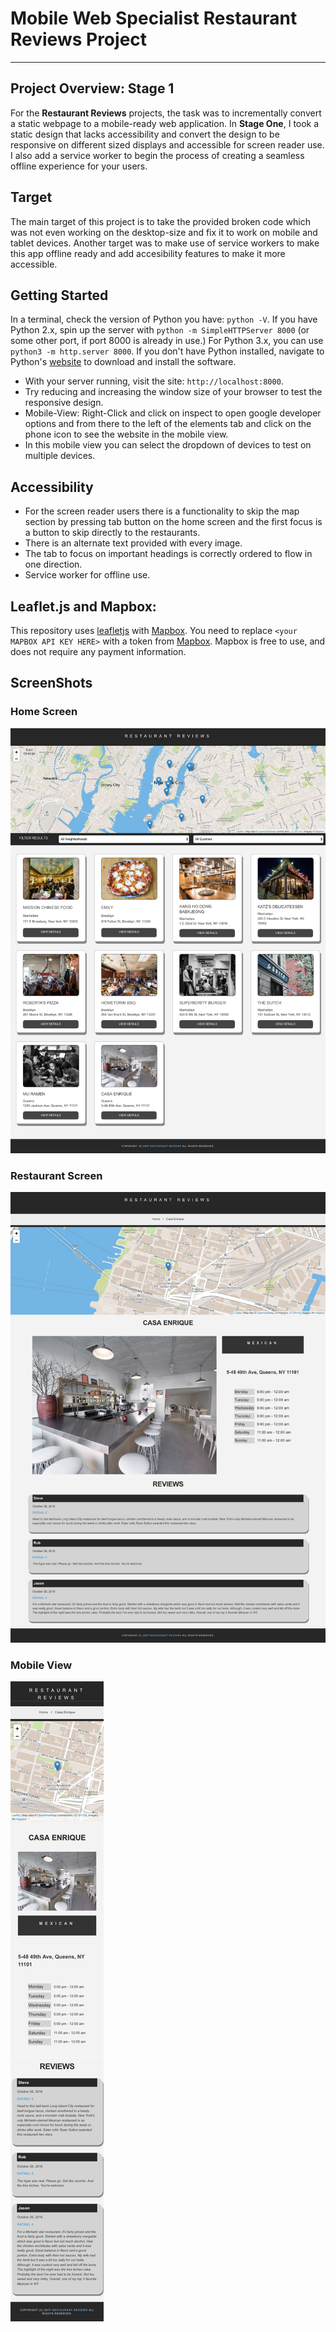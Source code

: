 # Mobile Web Specialist Restaurant Reviews Project
---

## Project Overview: Stage 1

For the **Restaurant Reviews** projects, the task was to incrementally convert a static webpage to a mobile-ready web application. In **Stage One**, I took a static design that lacks accessibility and convert the design to be responsive on different sized displays and accessible for screen reader use. I also add a service worker to begin the process of creating a seamless offline experience for your users.

## Target

The main target of this project is to take the provided broken code which was not even working on the desktop-size and fix it to work on mobile and tablet devices. Another target was to make use of service workers to make this app offline ready and add accesibility features to make it more accessible.

## Getting Started

In a terminal, check the version of Python you have: `python -V`. If you have Python 2.x, spin up the server with `python -m SimpleHTTPServer 8000` (or some other port, if port 8000 is already in use.) For Python 3.x, you can use `python3 -m http.server 8000`. If you don't have Python installed, navigate to Python's [website](https://www.python.org/) to download and install the software.

* With your server running, visit the site: `http://localhost:8000`.
* Try reducing and increasing the window size of your browser to test the responsive design.
* Mobile-View: Right-Click and click on inspect to open google developer options and from there to the left of the elements tab and click on the phone icon to see the website in the mobile view.
* In this mobile view you can select the dropdown of devices to test on multiple devices.

## Accessibility
* For the screen reader users there is a functionality to skip the map section by pressing tab button on the home screen and the first focus is a button to skip directly to the restaurants.
* There is an alternate text provided with every image.
* The tab to focus on important headings is correctly ordered to flow in one direction.
* Service worker for offline use.

## Leaflet.js and Mapbox:

This repository uses [leafletjs](https://leafletjs.com/) with [Mapbox](https://www.mapbox.com/). You need to replace `<your MAPBOX API KEY HERE>` with a token from [Mapbox](https://www.mapbox.com/). Mapbox is free to use, and does not require any payment information. 

## ScreenShots

### Home Screen
![Home Screen](/screenshots/screenOne.png)
### Restaurant Screen
![Restaurant Screen](/screenshots/screenTwo.png)
### Mobile View
![Mobile View](/screenshots/screenThree.png) 



